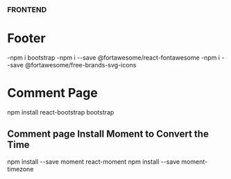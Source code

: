 ### FRONTEND

# Footer

-npm i bootstrap 
-npm i --save @fortawesome/react-fontawesome 
-npm i --save @fortawesome/free-brands-svg-icons 


# Comment Page 
npm install react-bootstrap bootstrap
## Comment page Install Moment to Convert the Time
npm install --save moment react-moment
npm install --save moment-timezone
